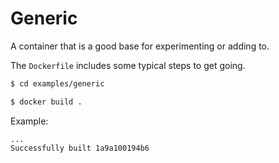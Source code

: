 # Generic

A container that is a good base for experimenting or adding to.

The `Dockerfile` includes some typical steps to get going.


```sh
$ cd examples/generic
```

```sh
$ docker build .
```
Example:
```
...
Successfully built 1a9a100194b6
```
